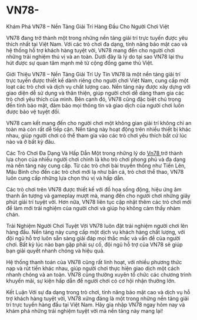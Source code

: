 # VN78-
Khám Phá VN78 – Nền Tảng Giải Trí Hàng Đầu Cho Người Chơi Việt

VN78 đang trở thành một trong những nền tảng giải trí trực tuyến được yêu thích nhất tại Việt Nam. Với các trò chơi đa dạng, tính năng bảo mật cao và hệ thống hỗ trợ khách hàng tuyệt vời, VN78 mang đến cho người chơi những trải nghiệm thú vị và an toàn. Dưới đây là lý do tại sao VN78 lại thu hút được sự quan tâm mạnh mẽ từ cộng đồng game thủ Việt.

Giới Thiệu VN78 – Nền Tảng Giải Trí Uy Tín
VN78 là một nền tảng giải trí trực tuyến được thiết kế dành riêng cho người chơi Việt Nam, cung cấp một loạt các trò chơi và dịch vụ chất lượng cao. Nền tảng này được xây dựng với giao diện dễ sử dụng và thân thiện, giúp người chơi dễ dàng tham gia các trò chơi yêu thích của mình. Bên cạnh đó, VN78 cũng đặc biệt chú trọng đến tính bảo mật, đảm bảo mọi thông tin và giao dịch của người chơi luôn được bảo vệ tuyệt đối.

VN78 cam kết mang đến cho người chơi một không gian giải trí không chỉ an toàn mà còn rất dễ tiếp cận. Nền tảng này hoạt động trên nhiều thiết bị khác nhau, giúp người chơi có thể tham gia vào các trò chơi yêu thích bất cứ lúc nào và ở bất kỳ đâu.

Các Trò Chơi Đa Dạng Và Hấp Dẫn
Một trong những lý do <a href=https://vn78.site> Vn78 </a>  trở thành lựa chọn của nhiều người chơi chính là kho trò chơi phong phú và đa dạng mà nền tảng này cung cấp. Từ các trò chơi bài truyền thống như Tiến Lên, Mậu Binh cho đến các trò chơi mới lạ như bắn cá, trò chơi thể thao, VN78 luôn cung cấp những lựa chọn thú vị và hấp dẫn.

Các trò chơi trên VN78 được thiết kế với đồ họa sống động, hiệu ứng âm thanh ấn tượng và gameplay mượt mà, mang đến cho người chơi những giây phút giải trí tuyệt vời. Hơn nữa, VN78 liên tục cập nhật thêm các trò chơi mới để làm mới trải nghiệm của người chơi và giúp họ không cảm thấy nhàm chán.

Trải Nghiệm Người Chơi Tuyệt Vời
VN78 luôn đặt trải nghiệm người chơi lên hàng đầu. Nền tảng này cung cấp một dịch vụ khách hàng chất lượng, với đội ngũ hỗ trợ luôn sẵn sàng giải đáp mọi thắc mắc và vấn đề của người chơi. Bất kỳ lúc nào bạn gặp phải sự cố, đội ngũ hỗ trợ của VN78 sẽ giúp bạn giải quyết nhanh chóng và hiệu quả.

Hệ thống thanh toán của VN78 cũng rất linh hoạt, với nhiều phương thức nạp và rút tiền khác nhau, giúp người chơi thực hiện giao dịch một cách nhanh chóng và an toàn. VN78 cũng thường xuyên tổ chức các chương trình khuyến mãi, sự kiện hấp dẫn để người chơi có cơ hội nhận thưởng lớn.

Kết Luận
Với sự đa dạng trong trò chơi, tính năng bảo mật cao và dịch vụ hỗ trợ khách hàng tuyệt vời, VN78 xứng đáng là một trong những nền tảng giải trí trực tuyến hàng đầu tại Việt Nam. Hãy gia nhập VN78 ngay hôm nay và khám phá những trải nghiệm tuyệt vời mà nền tảng này mang lại!
